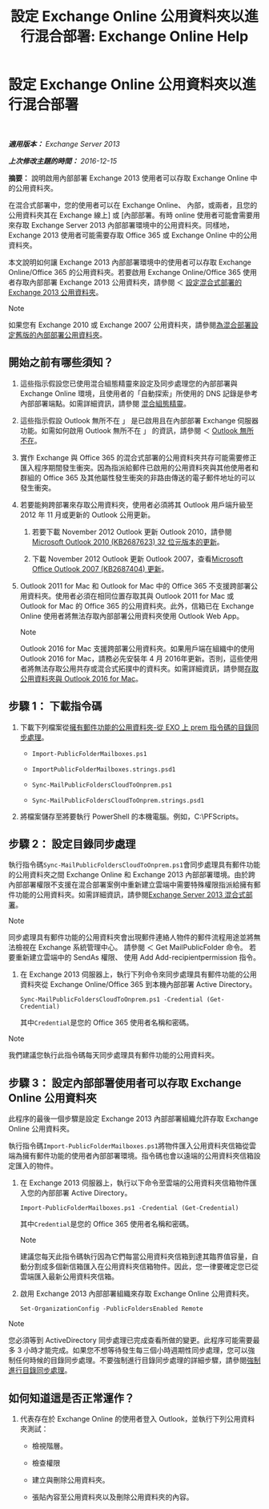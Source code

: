 ﻿---
title: '設定 Exchange Online 公用資料夾以進行混合部署: Exchange Online Help'
TOCTitle: 設定 Exchange Online 公用資料夾以進行混合部署
ms:assetid: d979edb3-967b-4431-8beb-0c236bf7f56d
ms:mtpsurl: https://technet.microsoft.com/zh-tw/library/Mt729076(v=EXCHG.150)
ms:contentKeyID: 72768738
ms.date: 05/23/2018
mtps_version: v=EXCHG.150
ms.translationtype: MT
---

# 設定 Exchange Online 公用資料夾以進行混合部署

 

_**適用版本：** Exchange Server 2013_

_**上次修改主題的時間：** 2016-12-15_

**摘要：**  說明啟用內部部署 Exchange 2013 使用者可以存取 Exchange Online 中的公用資料夾。

在混合式部署中，您的使用者可以在 Exchange Online、 內部，或兩者，且您的公用資料夾其在 Exchange 線上\] 或 \[內部部署。有時 online 使用者可能會需要用來存取 Exchange Server 2013 內部部署環境中的公用資料夾。同樣地，Exchange 2013 使用者可能需要存取 Office 365 或 Exchange Online 中的公用資料夾。

本文說明如何讓 Exchange 2013 內部部署環境中的使用者可以存取 Exchange Online/Office 365 的公用資料夾。若要啟用 Exchange Online/Office 365 使用者存取內部部署 Exchange 2013 公用資料夾，請參閱 ＜ [設定混合式部署的 Exchange 2013 公用資料夾](configure-exchange-2013-public-folders-for-a-hybrid-deployment-exchange-2013-help.md)。


> [!NOTE]  
> 如果您有 Exchange 2010 或 Exchange 2007 公用資料夾，請參閱<a href="configure-legacy-on-premises-public-folders-for-a-hybrid-deployment-exchange-2013-help.md">為混合部署設定舊版的內部部署公用資料夾</a>。




## 開始之前有哪些須知？

1.  這些指示假設您已使用混合組態精靈來設定及同步處理您的內部部署與 Exchange Online 環境，且使用者的「自動探索」所使用的 DNS 記錄是參考內部部署端點。如需詳細資訊，請參閱 [混合組態精靈](https://technet.microsoft.com/zh-tw/library/hh529921\(v=exchg.150\))。

2.  這些指示假設 Outlook 無所不在 」 是已啟用且在內部部署 Exchange 伺服器功能。如需如何啟用 Outlook 無所不在 」 的資訊，請參閱 ＜ [Outlook 無所不在](outlook-anywhere-exchange-2013-help.md)。

3.  實作 Exchange 與 Office 365 的混合式部署的公用資料夾共存可能需要修正匯入程序期間發生衝突。因為指派給郵件已啟用的公用資料夾與其他使用者和群組的 Office 365 及其他屬性發生衝突的非路由傳送的電子郵件地址的可以發生衝突。

4.  若要能夠跨部署來存取公用資料夾，使用者必須將其 Outlook 用戶端升級至 2012 年 11 月或更新的 Outlook 公用更新。
    
    1.  若要下載 November 2012 Outlook 更新 Outlook 2010，請參閱[Microsoft Outlook 2010 (KB2687623) 32 位元版本的更新](https://www.microsoft.com/en-us/download/details.aspx?id=35702)。
    
    2.  下載 November 2012 Outlook 更新 Outlook 2007，查看[Microsoft Office Outlook 2007 (KB2687404) 更新](https://www.microsoft.com/en-us/download/details.aspx?id=35718)。

5.  Outlook 2011 for Mac 和 Outlook for Mac 中的 Office 365 不支援跨部署公用資料夾。使用者必須在相同位置存取其與 Outlook 2011 for Mac 或 Outlook for Mac 的 Office 365 的公用資料夾。此外，信箱已在 Exchange Online 使用者將無法存取內部部署公用資料夾使用 Outlook Web App。
    
    > [!NOTE]  
    > Outlook 2016 for Mac 支援跨部署公用資料夾。如果用戶端在組織中的使用 Outlook 2016 for Mac，請務必先安裝年 4 月 2016年更新。否則，這些使用者將無法存取公用共存或混合式拓撲中的資料夾。如需詳細資訊，請參閱<a href="accessing-public-folders-with-outlook-2016-for-mac-exchange-2013-help.md">存取公用資料夾與 Outlook 2016 for Mac</a>。


## 步驟 1： 下載指令碼

1.  下載下列檔案從[擁有郵件功能的公用資料夾-從 EXO 上 prem 指令碼的目錄同步處理](https://go.microsoft.com/fwlink/p/?linkid=797795)。
    
      - `Import-PublicFolderMailboxes.ps1`
    
      - `ImportPublicFolderMailboxes.strings.psd1`
    
      - `Sync-MailPublicFoldersCloudToOnprem.ps1`
    
      - `Sync-MailPublicFoldersCloudToOnprem.strings.psd1`

2.  將檔案儲存至將要執行 PowerShell 的本機電腦。例如，C:\\PFScripts。

## 步驟 2： 設定目錄同步處理

執行指令碼`Sync-MailPublicFoldersCloudToOnprem.ps1`會同步處理具有郵件功能的公用資料夾之間 Exchange Online 和 Exchange 2013 內部部署環境。由於跨內部部署權限不支援在混合部署案例中重新建立雲端中需要特殊權限指派給擁有郵件功能的公用資料夾。如需詳細資訊，請參閱[Exchange Server 2013 混合式部署](https://technet.microsoft.com/zh-tw/59e32000-4fcf-417f-a491-f1d8f9aeef9b\(exchg.150\)#doc)。


> [!NOTE]  
> 同步處理具有郵件功能的公用資料夾會出現郵件連絡人物件的郵件流程用途並將無法檢視在 Exchange 系統管理中心。 請參閱 ＜ Get MailPublicFolder 命令。 若要重新建立雲端中的 SendAs 權限、 使用 Add Add-recipientpermission 指令。




1.  在 Exchange 2013 伺服器上，執行下列命令來同步處理具有郵件功能的公用資料夾從 Exchange Online/Office 365 到本機內部部署 Active Directory。
    
        Sync-MailPublicFoldersCloudToOnprem.ps1 -Credential (Get-Credential)
    
    其中`Credential`是您的 Office 365 使用者名稱和密碼。


> [!NOTE]  
> 我們建議您執行此指令碼每天同步處理具有郵件功能的公用資料夾。




## 步驟 3： 設定內部部署使用者可以存取 Exchange Online 公用資料夾

此程序的最後一個步驟是設定 Exchange 2013 內部部署組織允許存取 Exchange Online 公用資料夾。

執行指令碼`Import-PublicFolderMailboxes.ps1`將物件匯入公用資料夾信箱從雲端為擁有郵件功能的使用者內部部署環境。指令碼也會以遠端的公用資料夾信箱設定匯入的物件。

1.  在 Exchange 2013 伺服器上，執行以下命令至雲端的公用資料夾信箱物件匯入您的內部部署 Active Directory。
    
        Import-PublicFolderMailboxes.ps1 -Credential (Get-Credential)
    
    其中`Credential`是您的 Office 365 使用者名稱和密碼。
    
    > [!NOTE]  
    > 建議您每天此指令碼執行因為它們每當公用資料夾信箱到達其臨界值容量，自動分割成多個新信箱匯入在公用資料夾信箱物件。因此，您一律要確定您已從雲端匯入最新公用資料夾信箱。


2.  啟用 Exchange 2013 內部部署組織來存取 Exchange Online 公用資料夾。
    
        Set-OrganizationConfig -PublicFoldersEnabled Remote


> [!NOTE]  
> 您必須等到 ActiveDirectory 同步處理已完成查看所做的變更。此程序可能需要最多 3 小時才能完成。如果您不想等待發生每三個小時週期性同步處理，您可以強制任何時候的目錄同步處理。不要強制進行目錄同步處理的詳細步驟，請參閱<a href="http://technet.microsoft.com/en-us/library/jj151771.aspx">強制進行目錄同步處理</a>。




## 如何知道這是否正常運作？

1.  代表存在於 Exchange Online 的使用者登入 Outlook，並執行下列公用資料夾測試：
    
      - 檢視階層。
    
      - 檢查權限
    
      - 建立與刪除公用資料夾。
    
      - 張貼內容至公用資料夾以及刪除公用資料夾的內容。

